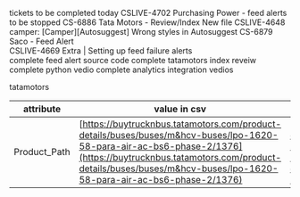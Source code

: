 tickets to be completed today
CSLIVE-4702			Purchasing Power - feed alerts to be stopped 												CS-6886			         Tata Motors - Review/Index New file																CSLIVE-4648			  camper: [Camper][Autosuggest] Wrong styles in Autosuggest											CS-6879			          Saco -  Feed Alert																			
CSLIVE-4669			Extra | Setting up feed failure alerts																			
complete feed alert source code
complete tatamotors index reveiw
complete python vedio
complete analytics integration vedios

tatamotors


| attribute    | value in csv                                                                                                                                                                                                                                 | value in website                                                                                                                                                                                                                             |
| ------------ | -------------------------------------------------------------------------------------------------------------------------------------------------------------------------------------------------------------------------------------------- | -------------------------------------------------------------------------------------------------------------------------------------------------------------------------------------------------------------------------------------------- |
| Product_Path | [https://buytrucknbus.tatamotors.com/product-details/buses/buses/m&hcv-buses/lpo-1620-58-para-air-ac-bs6-phase-2/1376](https://buytrucknbus.tatamotors.com/product-details/buses/buses/m&hcv-buses/lpo-1620-58-para-air-ac-bs6-phase-2/1376) | [https://buytrucknbus.tatamotors.com/product-details/buses/buses/m&hcv-buses/lpo-1620-58-para-air-ac-bs6-phase-2/1376](https://buytrucknbus.tatamotors.com/product-details/buses/buses/m&hcv-buses/lpo-1620-58-para-air-ac-bs6-phase-2/1376) |
